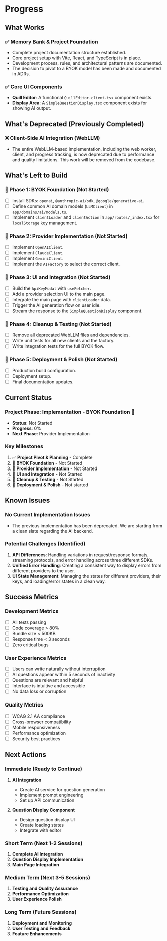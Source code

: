 # Progress

## What Works

### ✅ Memory Bank & Project Foundation
- Complete project documentation structure established.
- Core project setup with Vite, React, and TypeScript is in place.
- Development process, rules, and architectural patterns are documented.
- The decision to pivot to a BYOK model has been made and documented in ADRs.

### ✅ Core UI Components
- **Quill Editor**: A functional `QuillEditor.client.tsx` component exists.
- **Display Area**: A `SimpleQuestionDisplay.tsx` component exists for showing AI output.

## What's Deprecated (Previously Completed)

### ❌ Client-Side AI Integration (WebLLM)
- The entire WebLLM-based implementation, including the web worker, client, and progress tracking, is now deprecated due to performance and quality limitations. This work will be removed from the codebase.

## What's Left to Build

### 🚧 Phase 1: BYOK Foundation (Not Started)
- [ ] Install SDKs: `openai`, `@anthropic-ai/sdk`, `@google/generative-ai`.
- [ ] Define common AI domain models (`LLMClient`) in `app/domains/ai/models.ts`.
- [ ] Implement `clientLoader` and `clientAction` in `app/routes/_index.tsx` for `localStorage` key management.

### 🚧 Phase 2: Provider Implementation (Not Started)
- [ ] Implement `OpenAIClient`.
- [ ] Implement `ClaudeClient`.
- [ ] Implement `GeminiClient`.
- [ ] Implement the `AIFactory` to select the correct client.

### 🚧 Phase 3: UI and Integration (Not Started)
- [ ] Build the `ApiKeyModal` with `useFetcher`.
- [ ] Add a provider selection UI to the main page.
- [ ] Integrate the main page with `clientLoader` data.
- [ ] Trigger the AI generation flow on user idle.
- [ ] Stream the response to the `SimpleQuestionDisplay` component.

### 🚧 Phase 4: Cleanup & Testing (Not Started)
- [ ] Remove all deprecated WebLLM files and dependencies.
- [ ] Write unit tests for all new clients and the factory.
- [ ] Write integration tests for the full BYOK flow.

### 🚧 Phase 5: Deployment & Polish (Not Started)
- [ ] Production build configuration.
- [ ] Deployment setup.
- [ ] Final documentation updates.

## Current Status

### Project Phase: Implementation - BYOK Foundation 🚧
- **Status**: Not Started
- **Progress**: 0%
- **Next Phase**: Provider Implementation

### Key Milestones
1. ✅ **Project Pivot & Planning** - Complete
2. 🚧 **BYOK Foundation** - Not Started
3. 🚧 **Provider Implementation** - Not Started
4. 🚧 **UI and Integration** - Not Started
5. 🚧 **Cleanup & Testing** - Not Started
6. 🚧 **Deployment & Polish** - Not started

## Known Issues

### No Current Implementation Issues
- The previous implementation has been deprecated. We are starting from a clean slate regarding the AI backend.

### Potential Challenges (Identified)
1. **API Differences**: Handling variations in request/response formats, streaming protocols, and error handling across three different SDKs.
2. **Unified Error Handling**: Creating a consistent way to display errors from different providers to the user.
3. **UI State Management**: Managing the states for different providers, their keys, and loading/error states in a clean way.

## Success Metrics

### Development Metrics
- [ ] All tests passing
- [ ] Code coverage > 80%
- [ ] Bundle size < 500KB
- [ ] Response time < 3 seconds
- [ ] Zero critical bugs

### User Experience Metrics
- [ ] Users can write naturally without interruption
- [ ] AI questions appear within 5 seconds of inactivity
- [ ] Questions are relevant and helpful
- [ ] Interface is intuitive and accessible
- [ ] No data loss or corruption

### Quality Metrics
- [ ] WCAG 2.1 AA compliance
- [ ] Cross-browser compatibility
- [ ] Mobile responsiveness
- [ ] Performance optimization
- [ ] Security best practices

## Next Actions

### Immediate (Ready to Continue)
1. **AI Integration**
   - Create AI service for question generation
   - Implement prompt engineering
   - Set up API communication

2. **Question Display Component**
   - Design question display UI
   - Create loading states
   - Integrate with editor

### Short Term (Next 1-2 Sessions)
1. **Complete AI Integration**
2. **Question Display Implementation**
3. **Main Page Integration**

### Medium Term (Next 3-5 Sessions)
1. **Testing and Quality Assurance**
2. **Performance Optimization**
3. **User Experience Polish**

### Long Term (Future Sessions)
1. **Deployment and Monitoring**
2. **User Testing and Feedback**
3. **Feature Enhancements** 